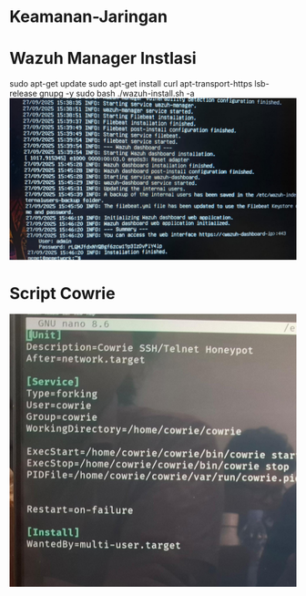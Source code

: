 # Keamanan-Jaringan

# Wazuh Manager Instlasi
sudo apt-get update
sudo apt-get install curl apt-transport-https lsb-release gnupg -y
sudo bash ./wazuh-install.sh -a
![Hasil :](./Instalasi%20Wazuh%20Manager.jpg)


# Script Cowrie
![Hasil :](./Script_Cowrie.jpg)
